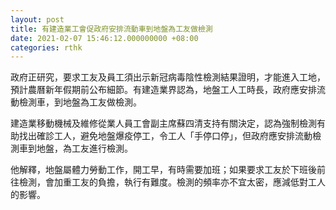 ```yaml
---
layout: post
title: 有建造業工會促政府安排流動車到地盤為工友做檢測
date: 2021-02-07 15:46:12.000000000 +08:00
categories: rthk
---
```


政府正研究，要求工友及員工須出示新冠病毒陰性檢測結果證明，才能進入工地，預計農曆新年假期前公布細節。有建造業界認為，地盤工人工時長，政府應安排流動檢測車，到地盤為工友做檢測。

建造業移動機械及維修從業人員工會副主席蘇四清支持有關決定，認為強制檢測有助找出確診工人，避免地盤爆疫停工，令工人「手停口停」，但政府應安排流動檢測車到地盤，為工友進行檢測。

他解釋，地盤屬體力勞動工作，開工早，有時需要加班；如果要求工友於下班後前往檢測，會加重工友的負擔，執行有難度。檢測的頻率亦不宜太密，應減低對工人的影響。
